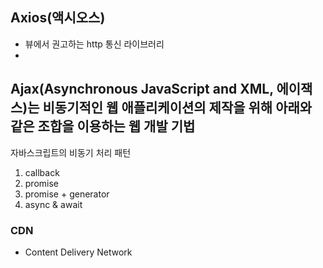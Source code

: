 ## Axios(액시오스)
- 뷰에서 권고하는 http 통신 라이브러리
- 

Ajax(Asynchronous JavaScript and XML, 에이잭스)는 비동기적인 웹 애플리케이션의 제작을 위해 아래와 같은 조합을 이용하는 웹 개발 기법
- 



자바스크립트의 비동기 처리 패턴
1. callback
2. promise
3. promise + generator
4. async & await

### CDN
- Content Delivery Network
